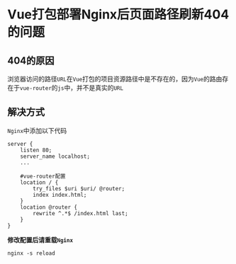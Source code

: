 # Vue打包部署Nginx后页面路径刷新404的问题

## 404的原因

浏览器访问的路径`URL`在`Vue`打包的项目资源路径中是不存在的，因为`Vue`的路由存在于`vue-router`的`js`中，并不是真实的`URL`

## 解决方式

`Nginx`中添加以下代码

```shell{8,11-13}
server {
    listen 80;
    server_name localhost;
    ...

    #vue-router配置
    location / {
        try_files $uri $uri/ @router;
        index index.html;
    }
    location @router {
        rewrite ^.*$ /index.html last;
    }
}
```

<Badge type="danger" text="谨记"/> **修改配置后请重载`Nginx`**

```shell
nginx -s reload
```
